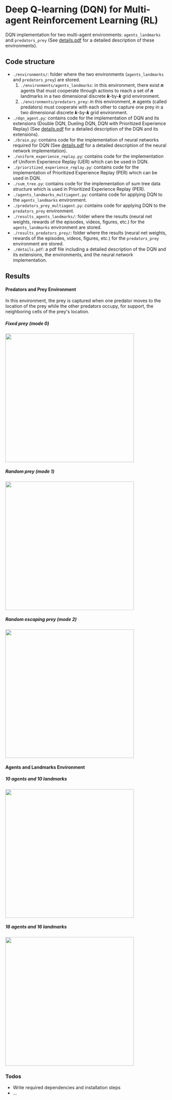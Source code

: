 # Deep Q-learning (DQN) for Multi-agent Reinforcement Learning (RL)

DQN implementation for two multi-agent environments: `agents_landmarks` and `predators_prey` (See [details.pdf](https://github.com/mohammadasghari/dqn-multi-agent-rl/blob/master/details.pdf) for a detailed description of these environments).

## Code structure
- `./environments/`: folder where the two environments (`agents_landmarks` and `predators_prey`) are stored. 
    1) `./environments/agents_landmarks`: in this environment, there exist ***n*** agents that must cooperate through actions to reach a set of ***n*** landmarks  in a two dimensional discrete ***k***-by-***k*** grid environment. 
    2) `./environments/predators_prey`: in this environment, ***n*** agents (called predators) must cooperate with each other to capture one prey in a two dimensional discrete ***k***-by-***k*** grid environment.
- `./dqn_agent.py`: contains code for the implementation of DQN and its extensions (Double DQN, Dueling DQN, DQN with Prioritized Experience Replay) (See [details.pdf](https://github.com/mohammadasghari/dqn-multi-agent-rl/blob/master/details.pdf) for a detailed description of the DQN and its extensions).
- `./brain.py`: contains code for the implementation of neural networks required for DQN (See [details.pdf](https://github.com/mohammadasghari/dqn-multi-agent-rl/blob/master/details.pdf) for a detailed description of the neural network implementation).
- `./uniform_experience_replay.py`: contains code for the implementation of Uniform Experience Replay (UER) which can be used in DQN.
- `./prioritized_experience_replay.py`: contains code for the implementation of Prioritized Experience Replay (PER) which can be used in DQN.
- `./sum_tree.py`: contains code for the implementation of sum tree data structure which is used in Prioritized Experience Replay (PER).
- `./agents_landmarks_multiagent.py`: contains code for applying DQN to the `agents_landmarks` environment.
- `./predators_prey_multiagent.py`: contains code for applying DQN to the `predators_prey` environment.
- `./results_agents_landmarks/`: folder where the results (neural net weights, rewards of the episodes, videos, figures, etc.) for the `agents_landmarks` environment are stored. 
- `./results_predators_prey/`: folder where the results (neural net weights, rewards of the episodes, videos, figures, etc.) for the `predators_prey` environment are stored. 
- `./details.pdf`: a pdf file including a detailed description of the DQN and its extensions, the environments, and the neural network implementation.

## Results
#### Predators and Prey Environment
In this environment, the prey is captured when one predator moves to the location of the prey while the other predators occupy, for support, the neighboring cells of the prey's location.
##### Fixed prey (mode 0) 
 <img src="/results_predators_prey/videos/prey_mode_0.gif" height="400px" width="400px" >

##### Random prey (mode 1) 
 <img src="/results_predators_prey/videos/prey_mode_1.gif" height="400px" width="400px" >
 
##### Random escaping prey (mode 2) 
  <img src="/results_predators_prey/videos/prey_mode_2.gif" height="400px" width="400px" >

#### Agents and Landmarks Environment

##### 10 agents and 10 landmarks
<img src="/results_agents_landmarks/videos/10_10.gif" height="400px" width="400px" >

##### 16 agents and 16 landmarks
<img src="/results_agents_landmarks/videos/16_16.gif" height="400px" width="400px" >

### Todos

 - Write required dependencies and installation steps
 - ...
